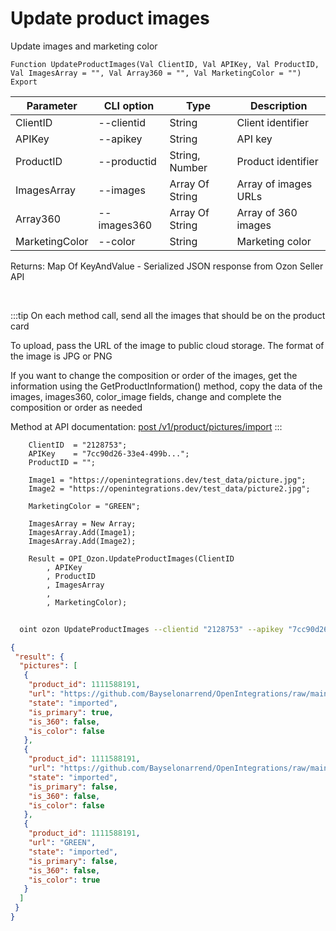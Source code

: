 ﻿---
sidebar_position: 9
---

# Update product images
 Update images and marketing color



`Function UpdateProductImages(Val ClientID, Val APIKey, Val ProductID, Val ImagesArray = "", Val Array360 = "", Val MarketingColor = "") Export`

  | Parameter | CLI option | Type | Description |
  |-|-|-|-|
  | ClientID | --clientid | String | Client identifier |
  | APIKey | --apikey | String | API key |
  | ProductID | --productid | String, Number | Product identifier |
  | ImagesArray | --images | Array Of String | Array of images URLs |
  | Array360 | --images360 | Array Of String | Array of 360 images |
  | MarketingColor | --color | String | Marketing color |

  
  Returns:  Map Of KeyAndValue - Serialized JSON response from Ozon Seller API

<br/>

:::tip
On each method call, send all the images that should be on the product card

 To upload, pass the URL of the image to public cloud storage. The format of the image is JPG or PNG

 If you want to change the composition or order of the images, get the information using the GetProductInformation() method, copy the data of the images, images360, color_image fields, change and complete the composition or order as needed

 Method at API documentation: [post /v1/product/pictures/import](https://docs.ozon.ru/api/seller/#operation/ProductAPI_ProductImportPictures)
:::
<br/>


```bsl title="Code example"
    ClientID  = "2128753";
    APIKey    = "7cc90d26-33e4-499b...";
    ProductID = "";

    Image1 = "https://openintegrations.dev/test_data/picture.jpg";
    Image2 = "https://openintegrations.dev/test_data/picture2.jpg";

    MarketingColor = "GREEN";

    ImagesArray = New Array;
    ImagesArray.Add(Image1);
    ImagesArray.Add(Image2);

    Result = OPI_Ozon.UpdateProductImages(ClientID
        , APIKey
        , ProductID
        , ImagesArray
        ,
        , MarketingColor);
```



```sh title="CLI command example"
    
  oint ozon UpdateProductImages --clientid "2128753" --apikey "7cc90d26-33e4-499b..." --productid "1111588191" --images %images% --images360 %images360% --color %color%

```

```json title="Result"
{
 "result": {
  "pictures": [
   {
    "product_id": 1111588191,
    "url": "https://github.com/Bayselonarrend/OpenIntegrations/raw/main/service/test_data/picture.jpg",
    "state": "imported",
    "is_primary": true,
    "is_360": false,
    "is_color": false
   },
   {
    "product_id": 1111588191,
    "url": "https://github.com/Bayselonarrend/OpenIntegrations/raw/main/service/test_data/picture2.jpg",
    "state": "imported",
    "is_primary": false,
    "is_360": false,
    "is_color": false
   },
   {
    "product_id": 1111588191,
    "url": "GREEN",
    "state": "imported",
    "is_primary": false,
    "is_360": false,
    "is_color": true
   }
  ]
 }
}
```
